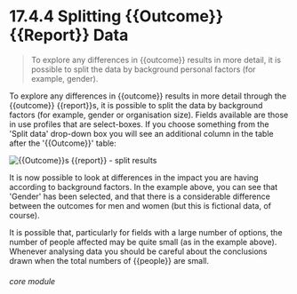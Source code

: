 # 17.4.4    Splitting {{Outcome}} {{Report}} Data

> To explore any differences in {{outcome}} results in more detail, it is possible to split the data by background personal factors (for example, gender). 

To explore any differences in {{outcome}} results in more detail through the {{outcome}} {{report}}s, it is possible to split the data by background factors (for example, gender or organisation size). Fields available are those in use profiles that are select-boxes. If you choose something from the 'Split data' drop-down box you will see an additional column in the table after the '{{Outcome}}' table:

![{{Outcome}}s {{report}} - split results](136a.png)

It is now possible to look at differences in the impact you are having according to background factors. In the example above, you can see that 'Gender' has been selected, and that there is a considerable difference between the outcomes for men and women (but this is fictional data, of course).

It is possible that, particularly for fields with a large number of options, the number of people affected may be quite small (as in the example above). Whenever analysing data you should be careful about the conclusions drawn when the total numbers of {{people}} are small. 

###### core module

